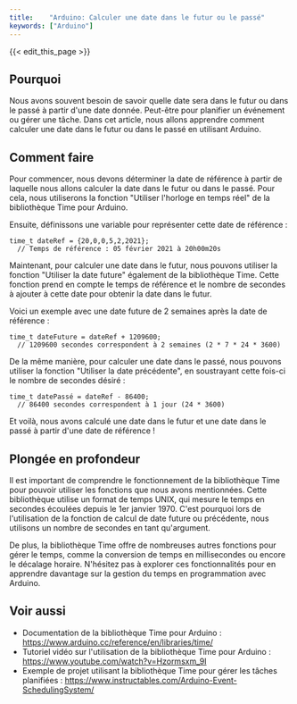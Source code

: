 ```yaml
---
title:    "Arduino: Calculer une date dans le futur ou le passé"
keywords: ["Arduino"]
---
```


{{< edit_this_page >}}

## Pourquoi

Nous avons souvent besoin de savoir quelle date sera dans le futur ou dans le passé à partir d'une date donnée. Peut-être pour planifier un événement ou gérer une tâche. Dans cet article, nous allons apprendre comment calculer une date dans le futur ou dans le passé en utilisant Arduino.

## Comment faire

Pour commencer, nous devons déterminer la date de référence à partir de laquelle nous allons calculer la date dans le futur ou dans le passé. Pour cela, nous utiliserons la fonction "Utiliser l'horloge en temps réel" de la bibliothèque Time pour Arduino.

Ensuite, définissons une variable pour représenter cette date de référence :

```Arduino
time_t dateRef = {20,0,0,5,2,2021};
  // Temps de référence : 05 février 2021 à 20h00m20s
``` 

Maintenant, pour calculer une date dans le futur, nous pouvons utiliser la fonction "Utiliser la date future" également de la bibliothèque Time. Cette fonction prend en compte le temps de référence et le nombre de secondes à ajouter à cette date pour obtenir la date dans le futur.

Voici un exemple avec une date future de 2 semaines après la date de référence :

```Arduino
time_t dateFuture = dateRef + 1209600; 
  // 1209600 secondes correspondent à 2 semaines (2 * 7 * 24 * 3600)
``` 

De la même manière, pour calculer une date dans le passé, nous pouvons utiliser la fonction "Utiliser la date précédente", en soustrayant cette fois-ci le nombre de secondes désiré :

```Arduino
time_t datePassé = dateRef - 86400; 
  // 86400 secondes correspondent à 1 jour (24 * 3600)
``` 

Et voilà, nous avons calculé une date dans le futur et une date dans le passé à partir d'une date de référence !

## Plongée en profondeur

Il est important de comprendre le fonctionnement de la bibliothèque Time pour pouvoir utiliser les fonctions que nous avons mentionnées. Cette bibliothèque utilise un format de temps UNIX, qui mesure le temps en secondes écoulées depuis le 1er janvier 1970. C'est pourquoi lors de l'utilisation de la fonction de calcul de date future ou précédente, nous utilisons un nombre de secondes en tant qu'argument.

De plus, la bibliothèque Time offre de nombreuses autres fonctions pour gérer le temps, comme la conversion de temps en millisecondes ou encore le décalage horaire. N'hésitez pas à explorer ces fonctionnalités pour en apprendre davantage sur la gestion du temps en programmation avec Arduino.

## Voir aussi

- Documentation de la bibliothèque Time pour Arduino : https://www.arduino.cc/reference/en/libraries/time/
- Tutoriel vidéo sur l'utilisation de la bibliothèque Time pour Arduino : https://www.youtube.com/watch?v=Hzormsxm_9I
- Exemple de projet utilisant la bibliothèque Time pour gérer les tâches planifiées : https://www.instructables.com/Arduino-Event-SchedulingSystem/